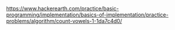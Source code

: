 https://www.hackerearth.com/practice/basic-programming/implementation/basics-of-implementation/practice-problems/algorithm/count-vowels-1-1da7c4d0/
